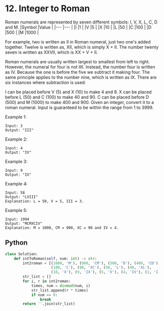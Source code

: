 # 12. Integer to Roman
Roman numerals are represented by seven different symbols: I, V, X, L, C, D and M.
|Symbol     |Value      |
|---        |---        |
|I          |1          |
|V          |5          |
|X          |10         |
|L          |50         |
|C          |100        |
|D          |500        |
|M          |1000       |

For example, two is written as II in Roman numeral, just two one's added together. Twelve is written as, XII, which is simply X + II. The number twenty seven is written as XXVII, which is XX + V + II.

Roman numerals are usually written largest to smallest from left to right. However, the numeral for four is not IIII. Instead, the number four is written as IV. Because the one is before the five we subtract it making four. The same principle applies to the number nine, which is written as IX. There are six instances where subtraction is used:

I can be placed before V (5) and X (10) to make 4 and 9. 
X can be placed before L (50) and C (100) to make 40 and 90. 
C can be placed before D (500) and M (1000) to make 400 and 900.
Given an integer, convert it to a roman numeral. Input is guaranteed to be within the range from 1 to 3999.

Example 1:
```
Input: 3
Output: "III"
```

Example 2:
```
Input: 4
Output: "IV"
```

Example 3:
```
Input: 9
Output: "IX"
```

Example 4:
```
Input: 58
Output: "LVIII"
Explanation: L = 50, V = 5, III = 3.
```

Example 5:
```
Input: 1994
Output: "MCMXCIV"
Explanation: M = 1000, CM = 900, XC = 90 and IV = 4.
```

## Python
``` python
class Solution:
    def intToRoman(self, num: int) -> str:
        int2roman = [(1000, 'M'), (900, 'CM'), (500, 'D'), (400, 'CD'), 
                     (100, 'C'), (90, 'XC'), (50, 'L'), (40, 'XL'),
                     (10, 'X'), (9, 'IX'), (5, 'V'), (4, 'IV'), (1, 'I')]
        str_list = []
        for i, r in int2roman:
            times, num = divmod(num, i)
            str_list.append(r * times)
            if num == 0: 
                break
        return ''.join(str_list)
```

<!-- ## Java
``` java

``` -->
